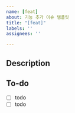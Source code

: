 ```yaml
---
name: [feat]
about: 기능 추가 이슈 템플릿
title: "[feat]"
labels: ''
assignees: ''

---
```


## Description
<!-- 설명을 작성하세요. -->

## To-do
- [ ] todo
- [ ] todo
